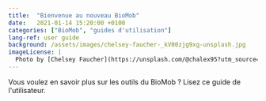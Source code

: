 ```yaml
---
title:  "Bienvenue au nouveau BioMob"
date:   2021-01-14 15:20:00 +0100
categories: ["BioMob", "guides d'utilisation"]
lang-ref: user guide
background: /assets/images/chelsey-faucher-_kV00zjg9xg-unsplash.jpg
imageLicense: |
  Photo by [Chelsey Faucher](https://unsplash.com/@chalex95?utm_source=unsplash&amp;utm_medium=referral&amp;utm_content=creditCopyText) on [Unsplash](https://unsplash.com/?utm_source=unsplash&utm_medium=referral&utm_content=creditCopyText)
---
```

Vous voulez en savoir plus sur les outils du BioMob ? Lisez ce guide de l'utilisateur.